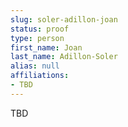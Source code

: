 ```yaml
---
slug: soler-adillon-joan
status: proof
type: person
first_name: Joan
last_name: Adillon-Soler
alias: null
affiliations:
- TBD
---
```


TBD

